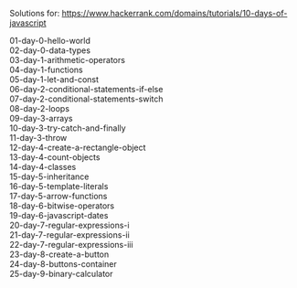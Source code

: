 Solutions for: https://www.hackerrank.com/domains/tutorials/10-days-of-javascript

01-day-0-hello-world  
02-day-0-data-types  
03-day-1-arithmetic-operators  
04-day-1-functions  
05-day-1-let-and-const  
06-day-2-conditional-statements-if-else  
07-day-2-conditional-statements-switch  
08-day-2-loops  
09-day-3-arrays  
10-day-3-try-catch-and-finally  
11-day-3-throw  
12-day-4-create-a-rectangle-object  
13-day-4-count-objects  
14-day-4-classes  
15-day-5-inheritance  
16-day-5-template-literals  
17-day-5-arrow-functions  
18-day-6-bitwise-operators  
19-day-6-javascript-dates  
20-day-7-regular-expressions-i  
21-day-7-regular-expressions-ii  
22-day-7-regular-expressions-iii  
23-day-8-create-a-button  
24-day-8-buttons-container  
25-day-9-binary-calculator